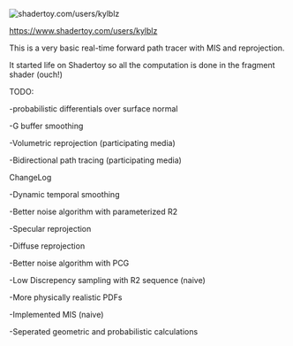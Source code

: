 ![shadertoy.com/users/kylblz](https://www.shadertoy.com/media/shaders/7lSyDc.jpg)

https://www.shadertoy.com/users/kylblz

This is a very basic real-time forward path tracer with MIS and reprojection.

It started life on Shadertoy so all the computation is done in the fragment shader (ouch!)

TODO:

-probabilistic differentials over surface normal

-G buffer smoothing

-Volumetric reprojection (participating media)

-Bidirectional path tracing (participating media)


ChangeLog

-Dynamic temporal smoothing

-Better noise algorithm with parameterized R2

-Specular reprojection

-Diffuse reprojection

-Better noise algorithm with PCG

-Low Discrepency sampling with R2 sequence (naive)

-More physically realistic PDFs

-Implemented MIS (naive)

-Seperated geometric and probabilistic calculations
